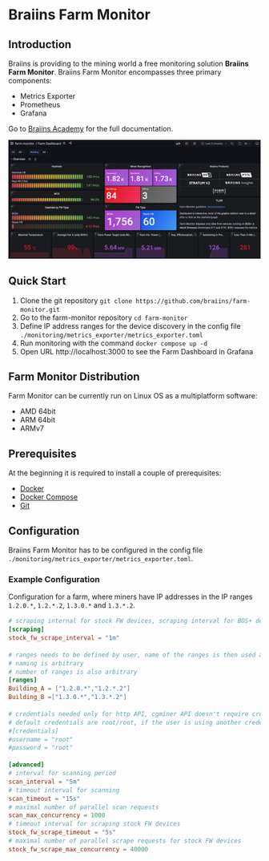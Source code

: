 # Braiins Farm Monitor

## Introduction
Braiins is providing to the mining world a free monitoring solution **Braiins Farm Monitor**. Braiins Farm Monitor encompasses three primary components:
* Metrics Exporter
* Prometheus
* Grafana

Go to [Braiins Academy](https://academy.braiins.com/en/farm-monitor/about) for the full documentation.

![farm-dashboard](images/farm-dashboard.png)

## Quick Start
1. Clone the git repository `git clone https://github.com/braiins/farm-monitor.git`
2. Go to the farm-monitor repository `cd farm-monitor`
3. Define IP address ranges for the device discovery in the config file `./monitoring/metrics_exporter/metrics_exporter.toml`
4. Run monitoring with the command `docker compose up -d`
5. Open URL http://localhost:3000 to see the Farm Dashboard in Grafana

## Farm Monitor Distribution
Farm Monitor can be currently run on Linux OS as a multiplatform software:
* AMD 64bit
* ARM 64bit
* ARMv7

## Prerequisites
At the beginning it is required to install a couple of prerequisites:

* [Docker](https://www.docker.com/get-started/)
* [Docker Compose](https://docs.docker.com/compose/install/linux/)
* [Git](https://git-scm.com/downloads)

## Configuration
Braiins Farm Monitor has to be configured in the config file `./monitoring/metrics_exporter/metrics_exporter.toml`.

### Example Configuration
Configuration for a farm, where miners have IP addresses in the IP ranges `1.2.0.*`, `1.2.*.2`, `1.3.0.*` and `1.3.*.2`.

```toml
# scraping internal for stock FW devices, scraping interval for BOS+ devices is defined in the monitoring/promethus/prometheus.yml (default is also 5s)
[scraping]
stock_fw_scrape_interval = "1m"

# ranges needs to be defined by user, name of the ranges is then used as Prometheus label
# naming is arbitrary
# number of ranges is also arbitrary
[ranges]
Building_A = ["1.2.0.*","1.2.*.2"]
Building_B =["1.3.0.*","1.3.*.2"]

# credentials needed only for http API, cgminer API doesn't require credentials
# default credentials are root/root, if the user is using another credentials, it has to be edited and uncommented here
#[credentials]
#username = "root"
#password = "root"

[advanced]
# interval for scanning period
scan_interval = "5m"
# timeout interval for scanning
scan_timeout = "15s"
# maximal number of parallel scan requests
scan_max_concurrency = 1000
# timeout interval for scraping stock FW devices
stock_fw_scrape_timeout = "5s"
# maximal number of parallel scrape requests for stock FW devices
stock_fw_scrape_max_concurrency = 40000
```


